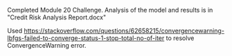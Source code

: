 Completed Module 20 Challenge. Analysis of the model and results is in "Credit Risk Analysis Report.docx"

Used https://stackoverflow.com/questions/62658215/convergencewarning-lbfgs-failed-to-converge-status-1-stop-total-no-of-iter to resolve ConvergenceWarning error. 
